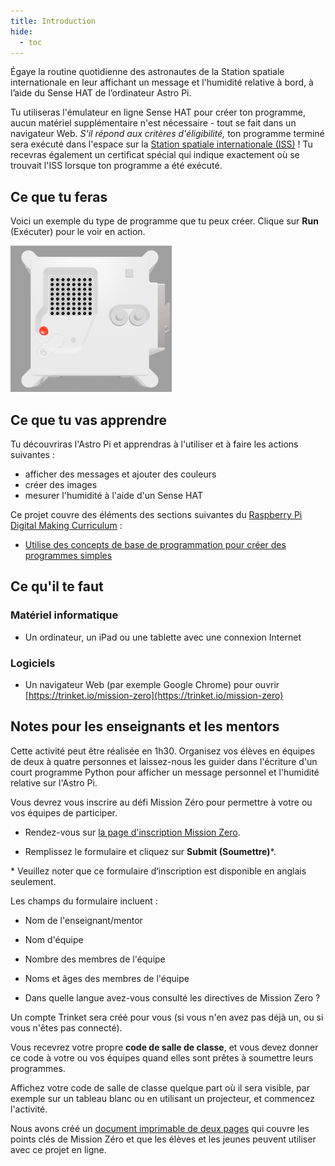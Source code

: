 ```yaml
---
title: Introduction
hide:
  - toc
---
```


Égaye la routine quotidienne des astronautes de la Station spatiale internationale en leur affichant un message et l'humidité relative à bord, à l’aide du Sense HAT de l’ordinateur Astro Pi.

Tu utiliseras l'émulateur en ligne Sense HAT pour créer ton programme, aucun matériel supplémentaire n'est nécessaire - tout se fait dans un navigateur Web. *S'il répond aux critères d'éligibilité,* ton programme terminé sera exécuté dans l'espace sur la [Station spatiale internationale (ISS)](https://fr.wikipedia.org/wiki/Station_spatiale_internationale) ! Tu recevras également un certificat spécial qui indique exactement où se trouvait l'ISS lorsque ton programme a été exécuté.

## Ce que tu feras

Voici un exemple du type de programme que tu peux créer. Clique sur **Run** (Exécuter) pour le voir en action.

![L'émulateur Trinket Sense HAT exécutant un exemple de programme qui fait défiler la valeur d'humidité sur la matrice LED, puis affiche une image d'un poisson](images/M0_4.gif)

## Ce que tu vas apprendre

Tu découvriras l'Astro Pi et apprendras à l'utiliser et à faire les actions suivantes :
+ afficher des messages et ajouter des couleurs
+ créer des images
+ mesurer l'humidité à l'aide d'un Sense HAT

Ce projet couvre des éléments des sections suivantes du [Raspberry Pi Digital Making Curriculum](http://rpf.io/curriculum) :

+ [Utilise des concepts de base de programmation pour créer des programmes simples](https://curriculum.raspberrypi.org/programming/creator/)

## Ce qu'il te faut

### Matériel informatique

+ Un ordinateur, un iPad ou une tablette avec une connexion Internet

### Logiciels

+ Un navigateur Web (par exemple Google Chrome) pour ouvrir [https://trinket.io/mission-zero](https://trinket.io/mission-zero)

## Notes pour les enseignants et les mentors

Cette activité peut être réalisée en 1h30. Organisez vos élèves en équipes de deux à quatre personnes et laissez-nous les guider dans l'écriture d'un court programme Python pour afficher un message personnel et l'humidité relative sur l'Astro Pi.

Vous devrez vous inscrire au défi Mission Zéro pour permettre à votre ou vos équipes de participer.

+ Rendez-vous sur [la page d'inscription Mission Zero](https://trinket.io/mission-zero/register).

+ Remplissez le formulaire et cliquez sur **Submit (Soumettre)**\*.

\* Veuillez noter que ce formulaire d’inscription est disponible en anglais seulement.

Les champs du formulaire incluent :  

* Nom de l'enseignant/mentor    

* Nom d'équipe  

* Nombre des membres de l'équipe  

* Noms et âges des membres de l'équipe  

* Dans quelle langue avez-vous consulté les directives de Mission Zero ?

Un compte Trinket sera créé pour vous (si vous n'en avez pas déjà un, ou si vous n'êtes pas connecté).

Vous recevrez votre propre **code de salle de classe**, et vous devez donner ce code à votre ou vos équipes quand elles sont prêtes à soumettre leurs programmes.

Affichez votre code de salle de classe quelque part où il sera visible, par exemple sur un tableau blanc ou en utilisant un projecteur, et commencez l'activité.

 Nous avons créé un [document imprimable de deux pages](http://rpf.io/mz-printout) qui couvre les points clés de Mission Zéro et que les élèves et les jeunes peuvent utiliser avec ce projet en ligne.
